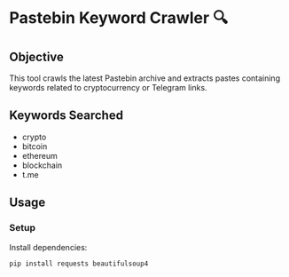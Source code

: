 # Pastebin Keyword Crawler 🔍

## Objective
This tool crawls the latest Pastebin archive and extracts pastes containing keywords related to cryptocurrency or Telegram links.

## Keywords Searched
- crypto
- bitcoin
- ethereum
- blockchain
- t.me

## Usage

### Setup
Install dependencies:
```bash
pip install requests beautifulsoup4
